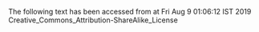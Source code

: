 The following text has been accessed from at Fri Aug 9 01:06:12 IST 2019
Creative_Commons_Attribution-ShareAlike_License
